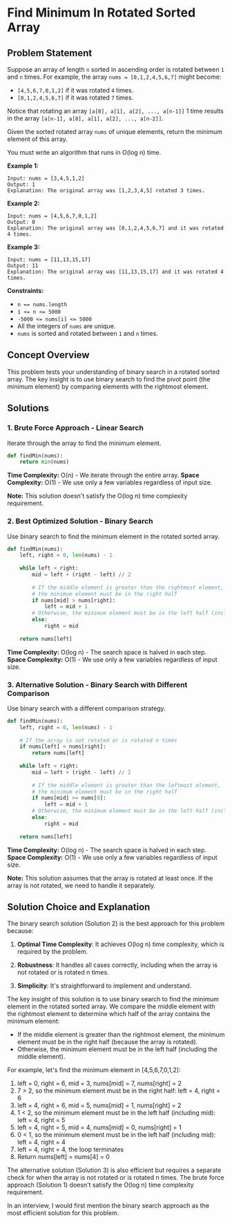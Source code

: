 # Find Minimum In Rotated Sorted Array

## Problem Statement

Suppose an array of length `n` sorted in ascending order is rotated between `1` and `n` times. For example, the array `nums = [0,1,2,4,5,6,7]` might become:
- `[4,5,6,7,0,1,2]` if it was rotated `4` times.
- `[0,1,2,4,5,6,7]` if it was rotated `7` times.

Notice that rotating an array `[a[0], a[1], a[2], ..., a[n-1]]` 1 time results in the array `[a[n-1], a[0], a[1], a[2], ..., a[n-2]]`.

Given the sorted rotated array `nums` of unique elements, return the minimum element of this array.

You must write an algorithm that runs in O(log n) time.

**Example 1:**
```
Input: nums = [3,4,5,1,2]
Output: 1
Explanation: The original array was [1,2,3,4,5] rotated 3 times.
```

**Example 2:**
```
Input: nums = [4,5,6,7,0,1,2]
Output: 0
Explanation: The original array was [0,1,2,4,5,6,7] and it was rotated 4 times.
```

**Example 3:**
```
Input: nums = [11,13,15,17]
Output: 11
Explanation: The original array was [11,13,15,17] and it was rotated 4 times. 
```

**Constraints:**
- `n == nums.length`
- `1 <= n <= 5000`
- `-5000 <= nums[i] <= 5000`
- All the integers of `nums` are unique.
- `nums` is sorted and rotated between `1` and `n` times.

## Concept Overview

This problem tests your understanding of binary search in a rotated sorted array. The key insight is to use binary search to find the pivot point (the minimum element) by comparing elements with the rightmost element.

## Solutions

### 1. Brute Force Approach - Linear Search

Iterate through the array to find the minimum element.

```python
def findMin(nums):
    return min(nums)
```

**Time Complexity:** O(n) - We iterate through the entire array.
**Space Complexity:** O(1) - We use only a few variables regardless of input size.

**Note:** This solution doesn't satisfy the O(log n) time complexity requirement.

### 2. Best Optimized Solution - Binary Search

Use binary search to find the minimum element in the rotated sorted array.

```python
def findMin(nums):
    left, right = 0, len(nums) - 1
    
    while left < right:
        mid = left + (right - left) // 2
        
        # If the middle element is greater than the rightmost element,
        # the minimum element must be in the right half
        if nums[mid] > nums[right]:
            left = mid + 1
        # Otherwise, the minimum element must be in the left half (including mid)
        else:
            right = mid
    
    return nums[left]
```

**Time Complexity:** O(log n) - The search space is halved in each step.
**Space Complexity:** O(1) - We use only a few variables regardless of input size.

### 3. Alternative Solution - Binary Search with Different Comparison

Use binary search with a different comparison strategy.

```python
def findMin(nums):
    left, right = 0, len(nums) - 1
    
    # If the array is not rotated or is rotated n times
    if nums[left] < nums[right]:
        return nums[left]
    
    while left < right:
        mid = left + (right - left) // 2
        
        # If the middle element is greater than the leftmost element,
        # the minimum element must be in the right half
        if nums[mid] >= nums[0]:
            left = mid + 1
        # Otherwise, the minimum element must be in the left half (including mid)
        else:
            right = mid
    
    return nums[left]
```

**Time Complexity:** O(log n) - The search space is halved in each step.
**Space Complexity:** O(1) - We use only a few variables regardless of input size.

**Note:** This solution assumes that the array is rotated at least once. If the array is not rotated, we need to handle it separately.

## Solution Choice and Explanation

The binary search solution (Solution 2) is the best approach for this problem because:

1. **Optimal Time Complexity**: It achieves O(log n) time complexity, which is required by the problem.

2. **Robustness**: It handles all cases correctly, including when the array is not rotated or is rotated n times.

3. **Simplicity**: It's straightforward to implement and understand.

The key insight of this solution is to use binary search to find the minimum element in the rotated sorted array. We compare the middle element with the rightmost element to determine which half of the array contains the minimum element:
- If the middle element is greater than the rightmost element, the minimum element must be in the right half (because the array is rotated).
- Otherwise, the minimum element must be in the left half (including the middle element).

For example, let's find the minimum element in [4,5,6,7,0,1,2]:
1. left = 0, right = 6, mid = 3, nums[mid] = 7, nums[right] = 2
2. 7 > 2, so the minimum element must be in the right half: left = 4, right = 6
3. left = 4, right = 6, mid = 5, nums[mid] = 1, nums[right] = 2
4. 1 < 2, so the minimum element must be in the left half (including mid): left = 4, right = 5
5. left = 4, right = 5, mid = 4, nums[mid] = 0, nums[right] = 1
6. 0 < 1, so the minimum element must be in the left half (including mid): left = 4, right = 4
7. left = 4, right = 4, the loop terminates
8. Return nums[left] = nums[4] = 0

The alternative solution (Solution 3) is also efficient but requires a separate check for when the array is not rotated or is rotated n times. The brute force approach (Solution 1) doesn't satisfy the O(log n) time complexity requirement.

In an interview, I would first mention the binary search approach as the most efficient solution for this problem.
